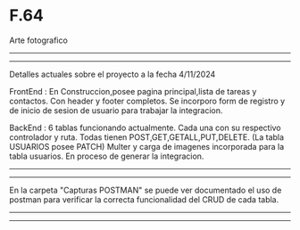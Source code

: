 # F.64
Arte fotografico

_________
_________

Detalles actuales sobre el proyecto a la fecha 4/11/2024

FrontEnd : En Construccion,posee pagina principal,lista de tareas y contactos. Con header y footer completos. Se incorporo form de registro y de inicio de sesion de usuario para trabajar la integracion.

BackEnd : 6 tablas funcionando actualmente. Cada una con su respectivo controlador y ruta. Todas tienen POST,GET,GETALL,PUT,DELETE. (La tabla USUARIOS posee PATCH)
Multer y carga de imagenes incorporada para la tabla usuarios.
En proceso de generar la integracion.

_______
_______

En la carpeta "Capturas POSTMAN"  se puede ver documentado el uso de postman para verificar la correcta funcionalidad del CRUD de cada tabla.

_______
_______
